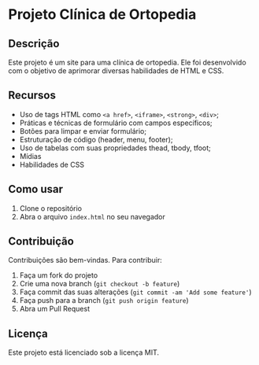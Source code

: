 # Projeto Clínica de Ortopedia

## Descrição

Este projeto é um site para uma clínica de ortopedia. Ele foi desenvolvido com o objetivo de aprimorar diversas habilidades de HTML e CSS.

## Recursos

- Uso de tags HTML como `<a href>`, `<iframe>`, `<strong>`, `<div>`;
- Práticas e técnicas de formulário com campos específicos;
- Botões para limpar e enviar formulário;
- Estruturação de código (header, menu, footer);
- Uso de tabelas com suas propriedades thead, tbody, tfoot;
- Mídias
- Habilidades de CSS

## Como usar

1. Clone o repositório
2. Abra o arquivo `index.html` no seu navegador

## Contribuição

Contribuições são bem-vindas. Para contribuir:

1. Faça um fork do projeto
2. Crie uma nova branch (`git checkout -b feature`)
3. Faça commit das suas alterações (`git commit -am 'Add some feature'`)
4. Faça push para a branch (`git push origin feature`)
5. Abra um Pull Request

## Licença

Este projeto está licenciado sob a licença MIT.